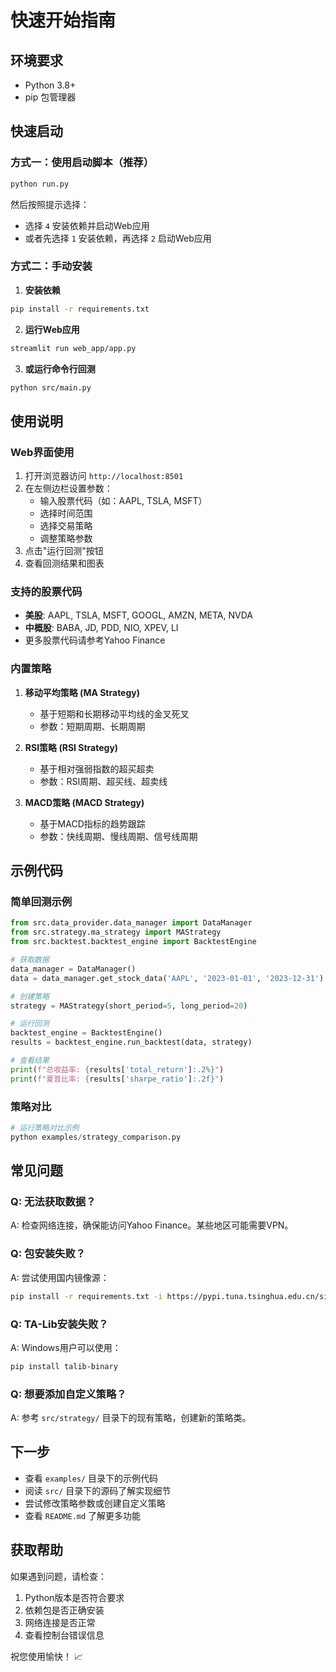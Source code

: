 # 快速开始指南

## 环境要求

- Python 3.8+
- pip 包管理器

## 快速启动

### 方式一：使用启动脚本（推荐）

```bash
python run.py
```

然后按照提示选择：
- 选择 `4` 安装依赖并启动Web应用
- 或者先选择 `1` 安装依赖，再选择 `2` 启动Web应用

### 方式二：手动安装

1. **安装依赖**
```bash
pip install -r requirements.txt
```

2. **运行Web应用**
```bash
streamlit run web_app/app.py
```

3. **或运行命令行回测**
```bash
python src/main.py
```

## 使用说明

### Web界面使用

1. 打开浏览器访问 `http://localhost:8501`
2. 在左侧边栏设置参数：
   - 输入股票代码（如：AAPL, TSLA, MSFT）
   - 选择时间范围
   - 选择交易策略
   - 调整策略参数
3. 点击"运行回测"按钮
4. 查看回测结果和图表

### 支持的股票代码

- **美股**: AAPL, TSLA, MSFT, GOOGL, AMZN, META, NVDA
- **中概股**: BABA, JD, PDD, NIO, XPEV, LI
- 更多股票代码请参考Yahoo Finance

### 内置策略

1. **移动平均策略 (MA Strategy)**
   - 基于短期和长期移动平均线的金叉死叉
   - 参数：短期周期、长期周期

2. **RSI策略 (RSI Strategy)**
   - 基于相对强弱指数的超买超卖
   - 参数：RSI周期、超买线、超卖线

3. **MACD策略 (MACD Strategy)**
   - 基于MACD指标的趋势跟踪
   - 参数：快线周期、慢线周期、信号线周期

## 示例代码

### 简单回测示例

```python
from src.data_provider.data_manager import DataManager
from src.strategy.ma_strategy import MAStrategy
from src.backtest.backtest_engine import BacktestEngine

# 获取数据
data_manager = DataManager()
data = data_manager.get_stock_data('AAPL', '2023-01-01', '2023-12-31')

# 创建策略
strategy = MAStrategy(short_period=5, long_period=20)

# 运行回测
backtest_engine = BacktestEngine()
results = backtest_engine.run_backtest(data, strategy)

# 查看结果
print(f"总收益率: {results['total_return']:.2%}")
print(f"夏普比率: {results['sharpe_ratio']:.2f}")
```

### 策略对比

```python
# 运行策略对比示例
python examples/strategy_comparison.py
```

## 常见问题

### Q: 无法获取数据？
A: 检查网络连接，确保能访问Yahoo Finance。某些地区可能需要VPN。

### Q: 包安装失败？
A: 尝试使用国内镜像源：
```bash
pip install -r requirements.txt -i https://pypi.tuna.tsinghua.edu.cn/simple/
```

### Q: TA-Lib安装失败？
A: Windows用户可以使用：
```bash
pip install talib-binary
```

### Q: 想要添加自定义策略？
A: 参考 `src/strategy/` 目录下的现有策略，创建新的策略类。

## 下一步

- 查看 `examples/` 目录下的示例代码
- 阅读 `src/` 目录下的源码了解实现细节
- 尝试修改策略参数或创建自定义策略
- 查看 `README.md` 了解更多功能

## 获取帮助

如果遇到问题，请检查：
1. Python版本是否符合要求
2. 依赖包是否正确安装
3. 网络连接是否正常
4. 查看控制台错误信息

祝您使用愉快！ 📈